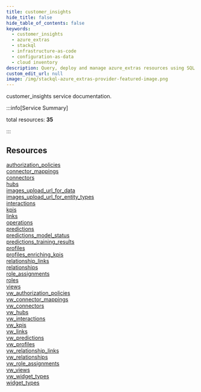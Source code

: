 ```yaml
---
title: customer_insights
hide_title: false
hide_table_of_contents: false
keywords:
  - customer_insights
  - azure_extras
  - stackql
  - infrastructure-as-code
  - configuration-as-data
  - cloud inventory
description: Query, deploy and manage azure_extras resources using SQL
custom_edit_url: null
image: /img/stackql-azure_extras-provider-featured-image.png
---
```


customer_insights service documentation.

:::info[Service Summary]

total resources: __35__  

:::

## Resources
<div class="row">
<div class="providerDocColumn">
<a href="/services/customer_insights/authorization_policies/">authorization_policies</a><br />
<a href="/services/customer_insights/connector_mappings/">connector_mappings</a><br />
<a href="/services/customer_insights/connectors/">connectors</a><br />
<a href="/services/customer_insights/hubs/">hubs</a><br />
<a href="/services/customer_insights/images_upload_url_for_data/">images_upload_url_for_data</a><br />
<a href="/services/customer_insights/images_upload_url_for_entity_types/">images_upload_url_for_entity_types</a><br />
<a href="/services/customer_insights/interactions/">interactions</a><br />
<a href="/services/customer_insights/kpis/">kpis</a><br />
<a href="/services/customer_insights/links/">links</a><br />
<a href="/services/customer_insights/operations/">operations</a><br />
<a href="/services/customer_insights/predictions/">predictions</a><br />
<a href="/services/customer_insights/predictions_model_status/">predictions_model_status</a><br />
<a href="/services/customer_insights/predictions_training_results/">predictions_training_results</a><br />
<a href="/services/customer_insights/profiles/">profiles</a><br />
<a href="/services/customer_insights/profiles_enriching_kpis/">profiles_enriching_kpis</a><br />
<a href="/services/customer_insights/relationship_links/">relationship_links</a><br />
<a href="/services/customer_insights/relationships/">relationships</a><br />
<a href="/services/customer_insights/role_assignments/">role_assignments</a>
</div>
<div class="providerDocColumn">
<a href="/services/customer_insights/roles/">roles</a><br />
<a href="/services/customer_insights/views/">views</a><br />
<a href="/services/customer_insights/vw_authorization_policies/">vw_authorization_policies</a><br />
<a href="/services/customer_insights/vw_connector_mappings/">vw_connector_mappings</a><br />
<a href="/services/customer_insights/vw_connectors/">vw_connectors</a><br />
<a href="/services/customer_insights/vw_hubs/">vw_hubs</a><br />
<a href="/services/customer_insights/vw_interactions/">vw_interactions</a><br />
<a href="/services/customer_insights/vw_kpis/">vw_kpis</a><br />
<a href="/services/customer_insights/vw_links/">vw_links</a><br />
<a href="/services/customer_insights/vw_predictions/">vw_predictions</a><br />
<a href="/services/customer_insights/vw_profiles/">vw_profiles</a><br />
<a href="/services/customer_insights/vw_relationship_links/">vw_relationship_links</a><br />
<a href="/services/customer_insights/vw_relationships/">vw_relationships</a><br />
<a href="/services/customer_insights/vw_role_assignments/">vw_role_assignments</a><br />
<a href="/services/customer_insights/vw_views/">vw_views</a><br />
<a href="/services/customer_insights/vw_widget_types/">vw_widget_types</a><br />
<a href="/services/customer_insights/widget_types/">widget_types</a>
</div>
</div>